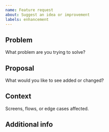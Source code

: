 ```yaml
---
name: Feature request
about: Suggest an idea or improvement
labels: enhancement
---
```


## Problem
What problem are you trying to solve?

## Proposal
What would you like to see added or changed?

## Context
Screens, flows, or edge cases affected.

## Additional info
